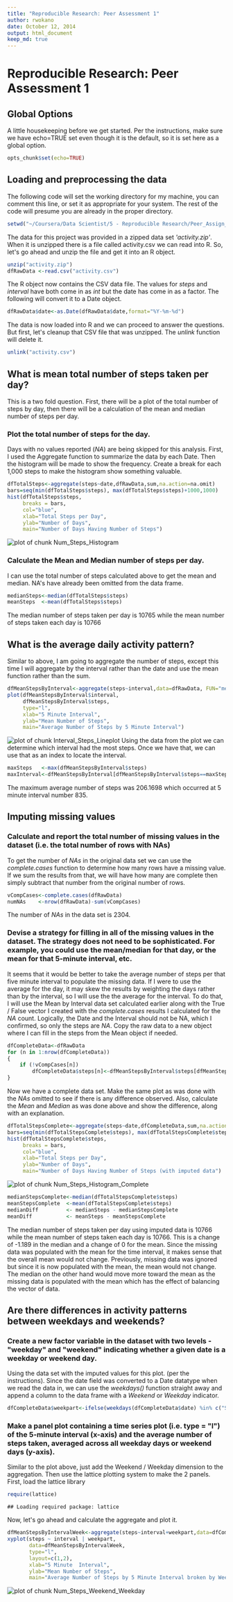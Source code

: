 ```yaml
---
title: "Reproducible Research: Peer Assessment 1"
author: rwokano
date: October 12, 2014
output: html_document
keep_md: true
---
```


Reproducible Research: Peer Assessment 1
========================================
## Global Options
A little housekeeping before we get started. Per the instructions, make sure we have echo=TRUE set even though it is the default, so it is set here as a global option.

```r
opts_chunk$set(echo=TRUE)
```

## Loading and preprocessing the data
The following code will set the working directory for my machine, you can comment this line, or set it as appropriate for your system. The rest of the code will presume you are already in the proper directory. 

```r
setwd("~/Coursera/Data Scientist/5 - Reproducible Research/Peer_Assign_1")
```
The data for this project was provided in a zipped data set *'activity.zip'*. When it is unzipped there is a file called activity.csv we can read into R. So, let's go ahead and unzip the file and get it into an R object.

```r
unzip("activity.zip")
dfRawData <-read.csv("activity.csv")
```
The R object now contains the CSV data file.  The values for *steps* and *interval* have both come in as *int* but the date has come in as a factor.  The following will convert it to a Date object.

```r
dfRawData$date<-as.Date(dfRawData$date,format="%Y-%m-%d")
```

The data is now loaded into R and we can proceed to answer the questions.  But first, let's cleanup that CSV file that was unzipped.  The *unlink* function will delete it.

```r
unlink("activity.csv")
```

## What is mean total number of steps taken per day?
This is a two fold question. First, there will be a plot of the total number of steps by day, then there will be a calculation of the mean and median number of steps per day.
### Plot the total number of steps for the day.
Days with no values reported (*NA*) are being skipped for this analysis. First, I used the Aggregate function to summarize the data by each Date. Then the histogram will be made to show the frequency. Create a break for each 1,000 steps to make the histogram show something valuable.

```r
dfTotalSteps<-aggregate(steps~date,dfRawData,sum,na.action=na.omit)
bars=seq(min(dfTotalSteps$steps), max(dfTotalSteps$steps)+1000,1000)
hist(dfTotalSteps$steps, 
     breaks = bars,
     col="blue",
     xlab="Total Steps per Day", 
     ylab="Number of Days", 
     main="Number of Days Having Number of Steps")
```

![plot of chunk Num_Steps_Histogram](figure/Num_Steps_Histogram.png) 
### Calculate the Mean and Median number of steps per day.
I can use the total number of steps calculated above to get the mean and median.  NA's have already been omitted from the data frame.

```r
medianSteps<-median(dfTotalSteps$steps)
meanSteps  <-mean(dfTotalSteps$steps)
```
The median number of steps taken per day is 10765 while the mean number of steps taken each day is 10766

## What is the average daily activity pattern?
Similar to above, I am going to aggregate the number of steps, except this time I will aggregate by the interval rather than the date and use the mean function rather than the sum.

```r
dfMeanStepsByInterval<-aggregate(steps~interval,data=dfRawData, FUN="mean",na.action=na.omit)
plot(dfMeanStepsByInterval$interval,
     dfMeanStepsByInterval$steps,
     type="l",
     xlab="5 Minute Interval",
     ylab="Mean Number of Steps",
     main="Average Number of Steps by 5 Minute Interval")
```

![plot of chunk Interval_Steps_Lineplot](figure/Interval_Steps_Lineplot.png) 
Using the data from the plot we can determine which interval had the most steps. Once we have that, we can use that as an index to locate the interval.

```r
maxSteps   <-max(dfMeanStepsByInterval$steps)
maxInterval<-dfMeanStepsByInterval[dfMeanStepsByInterval$steps==maxSteps,1]
```
The maximum average number of steps was 206.1698 which occurred at 5 minute interval number 835.


## Imputing missing values
### Calculate and report the total number of missing values in the dataset (i.e. the total number of rows with NAs) 
To get the number of *NAs* in the original data set we can use the *complete.cases* function to determine how many rows have a missing value.  If we sum the results from that, we will have how many are complete then simply subtract that number from the original number of rows.

```r
vCompCases<-complete.cases(dfRawData)
numNAs    <-nrow(dfRawData)-sum(vCompCases)
```
The number of *NAs* in the data set is 2304.

### Devise a strategy for filling in all of the missing values in the dataset. The strategy does not need to be sophisticated. For example, you could use the mean/median for that day, or the mean for that 5-minute interval, etc.
It seems that it would be better to take the average number of steps per that five minute interval to populate the missing data. If I were to use the average for the day, it may skew the results by weighting the days rather than by the interval, so I will use the the average for the interval.  To do that, I will use the Mean by Interval data set calculated earlier along with the True / False vector I created with the *complete.cases* results I calculated for the *NA* count.  Logically, the Date and the Interval should not be NA, which I confirmed, so only the steps are *NA*. Copy the raw data to a new object where I can fill in the steps from the Mean object if needed.

```r
dfCompleteData<-dfRawData
for (n in 1:nrow(dfCompleteData))
{
    if (!vCompCases[n])
        dfCompleteData$steps[n]<-dfMeanStepsByInterval$steps[dfMeanStepsByInterval$interval==dfCompleteData[n,"interval"]]
}
```
Now we have a complete data set.  Make the same plot as was done with the *NAs* omitted to see if there is any difference observed.  Also, calculate the *Mean* and *Median* as was done above and show the difference, along with an explanation.

```r
dfTotalStepsComplete<-aggregate(steps~date,dfCompleteData,sum,na.action=na.omit)
bars=seq(min(dfTotalStepsComplete$steps), max(dfTotalStepsComplete$steps)+1000,1000)
hist(dfTotalStepsComplete$steps, 
     breaks = bars,
     col="blue",
     xlab="Total Steps per Day", 
     ylab="Number of Days", 
     main="Number of Days Having Number of Steps (with imputed data")
```

![plot of chunk Num_Steps_Histogram_Complete](figure/Num_Steps_Histogram_Complete.png) 

```r
medianStepsComplete<-median(dfTotalStepsComplete$steps)
meanStepsComplete  <-mean(dfTotalStepsComplete$steps)
medianDiff         <- medianSteps - medianStepsComplete
meanDiff           <- meanSteps - meanStepsComplete
```
The median number of steps taken per day using imputed data is 10766 while the mean number of steps taken each day is 10766.
This is a change of -1.189 in the median and a change of 0 for the mean.
Since the missing data was populated with the mean for the time interval, it makes sense that the overall mean would not change. Previously, missing data was ignored but since it is now populated with the mean, the mean would not change.  
The median on the other hand would move more toward the mean as the missing data is populated with the mean which has the effect of balancing the vector of data.


## Are there differences in activity patterns between weekdays and weekends?
### Create a new factor variable in the dataset with two levels - "weekday" and "weekend" indicating whether a given date is a weekday or weekend day.
Using the data set with the imputed values for this plot. (per the instructions). Since the date field was converted to a Date datatype when we read the data in, we can use the *weekdays()* function straight away and append a column to the data frame with a *Weekend* or *Weekday* indicator.

```r
dfCompleteData$weekpart<-ifelse(weekdays(dfCompleteData$date) %in% c("Saturday","Sunday"),"Weekend","Weekday")
```
### Make a panel plot containing a time series plot (i.e. type = "l") of the 5-minute interval (x-axis) and the average number of steps taken, averaged across all weekday days or weekend days (y-axis). 
Similar to the plot above, just add the Weekend / Weekday dimension to the aggregation. Then use the lattice plotting system to make the 2 panels.
First, load the lattice library

```r
require(lattice)
```

```
## Loading required package: lattice
```
Now, let's go ahead and calculate the aggregate and plot it.

```r
dfMeanStepsByIntervalWeek<-aggregate(steps~interval+weekpart,data=dfCompleteData, FUN="mean",na.action=na.omit)
xyplot(steps ~ interval | weekpart,
       data=dfMeanStepsByIntervalWeek,
       type="l", 
       layout=c(1,2),
       xlab="5 Minute  Interval",
       ylab="Mean Number of Steps",
       main="Average Number of Steps by 5 Minute Interval broken by Weekday / Weekend")
```

![plot of chunk Num_Steps_Weekend_Weekday](figure/Num_Steps_Weekend_Weekday.png) 


